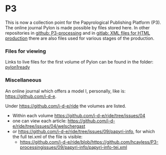 # P3
This is now a collection point for the Papyrological Publishing Platform (P3). The online journal Pylon is made possible by files stored here. In other repositories in [github: P3-processing](https://github.com/hcayless/P3-processing) and in [gitlab: XML files for HTML production](https://gitlab.ub.uni-heidelberg.de/verlag/PapyrologicalPublicationPlatform/-/tree/master/epidoc) there are also files used for various stages of the production.

### Files for viewing
Links to live files for the first volume of Pylon can be found in the folder: [pylon1ready](https://github.com/jcowey/P3/blob/master/pylon/pylon1ready/list.md)

### Miscellaneous
An online journal which offers a model I, personally, like is: https://github.com/i-d-e.

Under https://github.com/i-d-e/ride the volumes are listed. 
 * Within each volume https://github.com/i-d-e/ride/tree/issues/04
 * one can view each article: https://github.com/i-d-e/ride/tree/issues/04/welschergast
 * or https://github.com/i-d-e/ride/tree/issues/09/papyri-info, for which the full tei.xml of the file is visible:
   * https://github.com/i-d-e/ride/blob/https://github.com/hcayless/P3-processingissues/09/papyri-info/papyri-info-tei.xml

